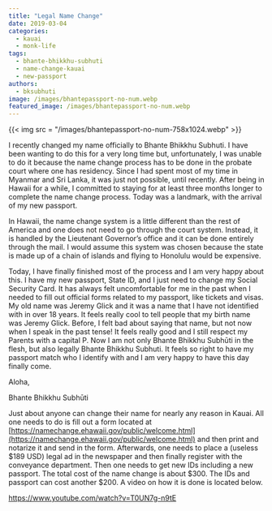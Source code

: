 ```yaml
---
title: "Legal Name Change"
date: 2019-03-04
categories: 
  - kauai
  - monk-life
tags: 
  - bhante-bhikkhu-subhuti
  - name-change-kauai
  - new-passport
authors: 
  - bksubhuti
image: /images/bhantepassport-no-num.webp
featured_image: /images/bhantepassport-no-num.webp
---
```


{{< img src = "/images/bhantepassport-no-num-758x1024.webp" >}}

I recently changed my name officially to Bhante Bhikkhu Subhuti. I have been wanting to do this for a very long time but, unfortunately, I was unable to do it because the name change process has to be done in the probate court where one has residency. Since I had spent most of my time in Myanmar and Sri Lanka, it was just not possible, until recently. After being in Hawaii for a while, I committed to staying for at least three months longer to complete the name change process. Today was a landmark, with the arrival of my new passport.

In Hawaii, the name change system is a little different than the rest of America and one does not need to go through the court system. Instead, it is handled by the Lieutenant Governor’s office and it can be done entirely through the mail. I would assume this system was chosen because the state is made up of a chain of islands and flying to Honolulu would be expensive.

Today, I have finally finished most of the process and I am very happy about this. I have my new passport, State ID, and I just need to change my Social Security Card. It has always felt uncomfortable for me in the past when I needed to fill out official forms related to my passport, like tickets and visas. My old name was Jeremy Glick and it was a name that I have not identified with in over 18 years. It feels really cool to tell people that my birth name was Jeremy Glick. Before, I felt bad about saying that name, but not now when I speak in the past tense! It feels really good and I still respect my Parents with a capital P. Now I am not only Bhante Bhikkhu Subhūti in the flesh, but also legally Bhante Bhikkhu Subhuti. It feels so right to have my passport match who I identify with and I am very happy to have this day finally come.

Aloha,

Bhante Bhikkhu Subhūti

Just about anyone can change their name for nearly any reason in Kauai. All one needs to do is fill out a form located at [https://namechange.ehawaii.gov/public/welcome.html](https://namechange.ehawaii.gov/public/welcome.html) and then print and notarize it and send in the form. Afterwards, one needs to place a (useless $189 USD) legal ad in the newspaper and then finally register with the conveyance department. Then one needs to get new IDs including a new passport. The total cost of the name change is about $300. The IDs and passport can cost another $200. A video on how it is done is located below.

https://www.youtube.com/watch?v=T0UN7g-n9tE
